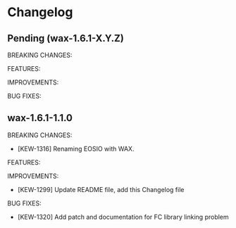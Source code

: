 # Changelog

## Pending (wax-1.6.1-X.Y.Z)

BREAKING CHANGES:

FEATURES:

IMPROVEMENTS:

BUG FIXES:

## wax-1.6.1-1.1.0

BREAKING CHANGES:
- [KEW-1316] Renaming EOSIO with WAX.

FEATURES:

IMPROVEMENTS:
- [KEW-1299] Update README file, add this Changelog file

BUG FIXES:
- [KEW-1320] Add patch and documentation for FC library linking problem
